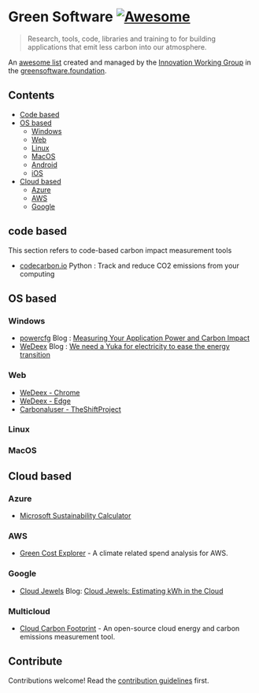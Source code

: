 # Green Software [![Awesome](https://awesome.re/badge.svg)](https://awesome.re)

> Research, tools, code, libraries and training to for building applications that emit less carbon into our atmosphere.

An [awesome list](https://awesome.re) created and managed by the [Innovation Working Group](https://github.com/Green-Software-Foundation/innovation_wg) in the [greensoftware.foundation](https://greensoftware.foundation).

## Contents

- [Code based](#code-base)
- [OS based](#OS-based)
    - [Windows](#Windows)
    - [Web](#Web)
    - [Linux](#Linux)
    - [MacOS](#MacOS)
    - [Android](#Android)
    - [iOS](#iOS)
- [Cloud based](#cloud)
    - [Azure](#Azure)
    - [AWS](#AWS)
    - [Google](#Google)

## code based

This section refers to code-based carbon impact measurement tools

- [codecarbon.io](http://codecarbon.io/) Python : Track and reduce CO2 emissions from your computing


## OS based

### Windows

- [powercfg](https://docs.microsoft.com/en-us/windows-hardware/design/device-experiences/powercfg-command-line-options) 
    Blog : [Measuring Your Application Power and Carbon Impact](https://devblogs.microsoft.com/sustainable-software/measuring-your-application-power-and-carbon-impact-part-1/)
- [WeDeex](https://github.com/Wedeex-DevTeam/WedeexApp)
    Blog : [We need a Yuka for electricity to ease the energy transition](https://devblogs.microsoft.com/sustainable-software/we-need-a-yuka-for-electricity-to-ease-the-energy-transition/)

### Web
- [WeDeex - Chrome](https://chrome.google.com/webstore/detail/wedeex/ojlagggckhpedblhemgjhecbggnibale)
- [WeDeex - Edge](https://microsoftedge.microsoft.com/addons/detail/wedeex/jbocoolinibenmobjadejejdbanalfee)
- [Carbonaluser - TheShiftProject](https://chrome.google.com/webstore/detail/carbonalyser/oblfkaonopplpldppkjdhnlcmkhgbcok)


### Linux

### MacOS

## Cloud based

### Azure

- [Microsoft Sustainability Calculator](https://appsource.microsoft.com/en-us/product/power-bi/coi-sustainability.sustainability_dashboard)

### AWS
- [Green Cost Explorer](https://github.com/thegreenwebfoundation/green-cost-explorer) - A climate related spend analysis for AWS.

### Google
- [Cloud Jewels](https://github.com/etsy/cloud-jewels)
    Blog: [Cloud Jewels: Estimating kWh in the Cloud](https://codeascraft.com/2020/04/23/cloud-jewels-estimating-kwh-in-the-cloud/)

### Multicloud
- [Cloud Carbon Footprint](https://www.cloudcarbonfootprint.org/) - An open-source cloud energy and carbon emissions measurement tool.

## Contribute

Contributions welcome! Read the [contribution guidelines](contributing.md) first.
